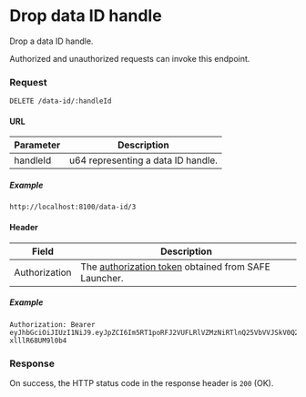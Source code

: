 # Drop data ID handle

Drop a data ID handle.

Authorized and unauthorized requests can invoke this endpoint.

### Request

```
DELETE /data-id/:handleId
```

#### URL

| Parameter | Description |
| --- | --- |
| handleId | u64 representing a data ID handle. |

##### Example

```
http://localhost:8100/data-id/3
```

#### Header

| Field | Description |
| --- | --- |
| Authorization | The [authorization token](/auth) obtained from SAFE Launcher. |

##### Example

```
Authorization: Bearer eyJhbGciOiJIUzI1NiJ9.eyJpZCI6Im5RT1poRFJ2VUFLRlVZMzNiRTlnQ25VbVVJSkV0Q2lmYk4zYjE1dXZ2TlU9In0.OTKcHQ9VUKYzBXH_MqeWR4UcHFJV-xlllR68UM9l0b4
```

### Response

On success, the HTTP status code in the response header is `200` (OK).
